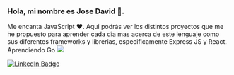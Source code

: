 ### Hola, mi nombre es Jose David 👋.

Me encanta JavaScript ❤️. Aqui podrás ver los distintos proyectos que me he propuesto para aprender cada dia mas acerca de este lenguaje como sus diferentes frameworks y librerias, especificamente Express JS y React. Aprendiendo Go <img src="https://upload.wikimedia.org/wikipedia/commons/2/2d/Go_gopher_favicon.svg">


  <div id="badges">
    <a href="https://www.linkedin.com/in/josedavidrivas/">
      <img src="https://img.shields.io/badge/LinkedIn-blue?style=for-the-badge&logo=linkedin&logoColor=white" alt="LinkedIn Badge"/>
    </a>
  </div>
  


